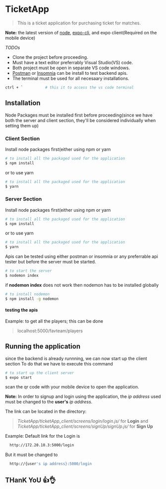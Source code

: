 # TicketApp
> This is a ticket application for purchasing ticket for matches.

__Note:__ the latest version of [node](https://nodejs.org/en/), [expo-cli](https://expo.io/), and expo client(Required on the mobile device)

_TODOs_
* Clone the project before proceeding. 
* Must have a text editor preferrably Visual Studio(VS) code.
* Both project must be open in separate VS code windows.
* [Postman](https://www.postman.com/) or [Insomnia](https://insomnia.rest/) can be install to test backend apis.
* The terminal must be used for all necesaary installations.
```BASH
ctrl + `          # this it to access the vs code terminal
```

## Installation  
Node Packages must be installed first before proceeding(since we have both the server and client section, they'll be considered individually when setting them up)

### Client Section
Install node packages first(either using npm or yarn
```BASH
# to install all the packaged used for the application
$ npm install
```
or to use yarn
```BASH
# to install all the packaged used for the application
$ yarn
```

### Server Section
Install node packages first(either using npm or yarn
```BASH
# to install all the packaged used for the application
$ npm install
```
or to use yarn
```BASH
# to install all the packaged used for the application
$ yarn
```
Apis can be tested using either postman or insomnia or any preferrable api tester but before the server must be started. 
```BASH
# to start the server
$ nodemon index 
```
if __nodemon index__ does not work then nodemon has to be installed globally
```BASH
# to install nodemon 
$ npm install -g nodemon
```
#### testing the apis
Example: to get all the players; this can be done

> localhost:5000/favteam/players

## Running the application
since the backend is already runnning, we can now start up the client section 
To do that we have to execute this command
```BASH
# to start up the client server
$ expo start 
```
scan the qr code with your mobile device to open the application. 

__Note:__ In order to signup and login using the application, the _ip address_ used must be changed to the __user's__ _ip address_.

The link can be located in the directory: 
> _TicketApp/ticketApp_client/screens/login/login.js/_ for __Login__ and _TicketApp/ticketApp_client/screens/signUp/signUp.js/_ for __Sign Up__

Example: Default link for the Login is
```BASH
  http://172.20.10.3:5000/login
```
But it must be changed to 
```BASH
  http://{user's ip address}:5000/login
```
## THanK YoU 👍👌

